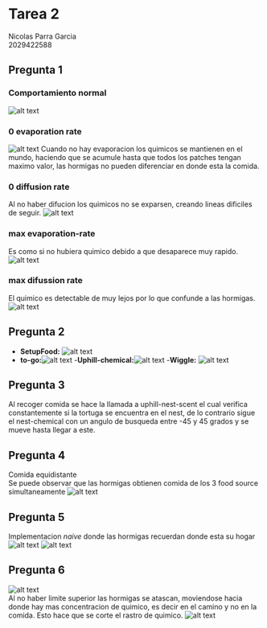 # Tarea 2
Nicolas Parra Garcia\
2029422588
## Pregunta 1
### Comportamiento normal 
![alt text](image-6.png)
### 0 evaporation rate
![alt text](image-7.png)
Cuando no hay evaporacion los quimicos se mantienen en el mundo, haciendo que se acumule hasta que todos los patches tengan maximo valor, las hormigas no pueden diferenciar en donde esta la comida.
### 0 diffusion rate
Al no haber difucion los quimicos no se exparsen, creando lineas dificiles de seguir.
![alt text](image-11.png)
### max evaporation-rate
Es como si no hubiera quimico debido a que desaparece muy rapido.
![alt text](image-8.png)
### max difussion rate
El quimico es detectable de muy lejos por lo que confunde a las hormigas.
![alt text](image-9.png)
## Pregunta 2
- **SetupFood:** ![alt text](image-12.png)
- **to-go:**![alt text](image-15.png)
-**Uphill-chemical:**![alt text](image-22.png)
-**Wiggle:** ![alt text](image-14.png)
## Pregunta 3
Al recoger comida se hace la llamada a  uphill-nest-scent el cual verifica constantemente si la tortuga se encuentra en el nest, de lo contrario sigue el nest-chemical con un angulo de busqueda entre -45 y 45 grados y se mueve hasta llegar a este. 
## Pregunta 4
Comida equidistante\
Se puede observar que las hormigas obtienen comida de los 3 food source simultaneamente 
![alt text](image-5.png)
## Pregunta 5
Implementacion *naive* donde las hormigas recuerdan donde esta su hogar
![alt text](image-17.png)
![alt text](image-19.png)
## Pregunta 6
![alt text](image-21.png)\
Al no haber limite superior las hormigas se atascan, moviendose hacia donde hay mas concentracion de quimico, es decir en el camino y no en la comida. Esto hace que se corte el rastro de quimico.
![alt text](image-20.png)